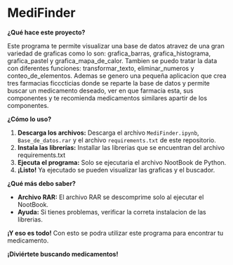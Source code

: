 # MediFinder

**¿Qué hace este proyecto?**

Este programa te permite visualizar una base de datos atravez de una gran variedad de graficas como lo son: grafica_barras, grafica_histograma, grafica_pastel y grafica_mapa_de_calor. Tambien se puedo tratar la data con diferentes funciones: transformar_texto, eliminar_numeros y conteo_de_elementos. Ademas se genero una pequeña aplicacion que crea tres farmacias ficccticias donde se reparte la base de datos y permite buscar un medicamento deseado, ver en que farmacia esta, sus componentes y te recomienda medicamentos similares apartir de los componentes.

**¿Cómo lo uso?**

1.  **Descarga los archivos:**
   Descarga el archivo `MediFinder.ipynb`, `Base_de_datos.rar` y el archivo `requirements.txt` de este repositorio.
3.  **Instala las librerías:**
   Installar las librerias que se encuentran del archivo requirements.txt
5.  **Ejecuta el programa:**
   Solo se ejecutaria el archivo NootBook de Python.
7.  **¡Listo\!**
   Ya ejecutado se pueden visualizar las graficas y el buscador.

**¿Qué más debo saber?**

  * **Archivo RAR:**
    El archivo RAR se descomprime solo al ejecutar el NootBook.
  * **Ayuda:** 
    Si tienes problemas, verificar la correta instalacion de las librerias.

**¡Y eso es todo\!** 
    Con esto se podra utilizar este programa para encontrar tu medicamento.

**¡Diviértete buscando medicamentos\!**
